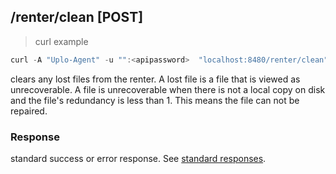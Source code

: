 ## /renter/clean [POST]
> curl example

```go
curl -A "Uplo-Agent" -u "":<apipassword>  "localhost:8480/renter/clean"
```

clears any lost files from the renter. A lost file is a file that is viewed as
unrecoverable. A file is unrecoverable when there is not a local copy on disk
and the file's redundancy is less than 1. This means the file can not be
repaired.

### Response

standard success or error response. See [standard
responses](#standard-responses).